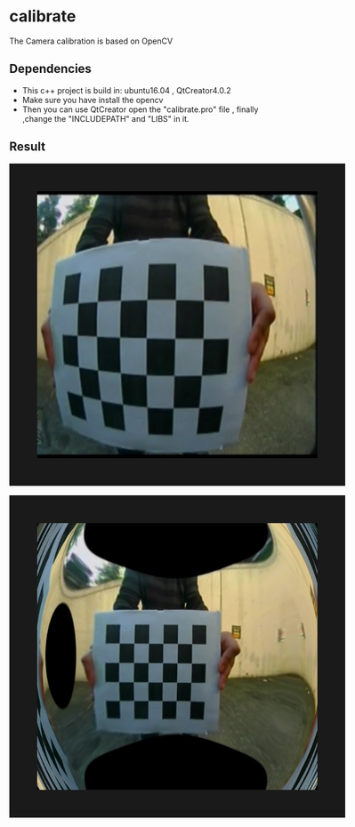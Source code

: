 # calibrate
The Camera calibration is based on OpenCV 

## Dependencies
- This c++ project is build in: ubuntu16.04 , QtCreator4.0.2 
- Make sure you have install the opencv
- Then you can use QtCreator open the "calibrate.pro" file , finally ,change the "INCLUDEPATH" and  "LIBS" in it.

## Result
<p align="center">
<img src="https://github.com/suljaxm/calibrate/blob/master/Original.png" width="640" height="480" border="50"/>
</p>
<p align="center">
<img src="https://github.com/suljaxm/calibrate/blob/master/Undistorted.png" width="640" height="480" border="50"/>
</p>
